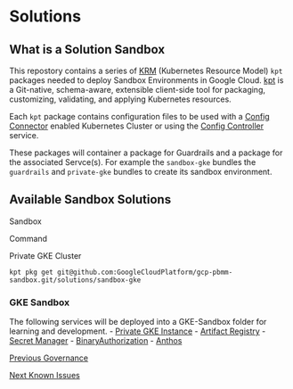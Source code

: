 Solutions
=========

What is a Solution Sandbox
--------------------------

This repostory contains a series of [KRM](https://kubernetes.io/docs/concepts/overview/working-with-objects/kubernetes-objects/) (Kubernetes Resource Model) `kpt` packages needed to deploy Sandbox Environments in Google Cloud. [kpt](https://kpt.dev/) is a Git-native, schema-aware, extensible client-side tool for packaging, customizing, validating, and applying Kubernetes resources.

Each `kpt` package contains configuration files to be used with a [Config Connector](https://cloud.google.com/config-connector/docs/overview) enabled Kubernetes Cluster or using the [Config Controller](https://cloud.google.com/anthos-config-management/docs/concepts/config-controller-overview) service.

These packages will container a package for Guardrails and a package for the associated Servce(s). For example the `sandbox-gke` bundles the `guardrails` and `private-gke` bundles to create its sandbox environment.

Available Sandbox Solutions
---------------------------

Sandbox

Command

Private GKE Cluster

`kpt pkg get git@github.com:GoogleCloudPlatform/gcp-pbmm-sandbox.git/solutions/sandbox-gke`

### GKE Sandbox

The following services will be deployed into a GKE-Sandbox folder for learning and development. - [Private GKE Instance](https://cloud.google.com/kubernetes-engine/docs/how-to/private-clusters) - [Artifact Registry](https://cloud.google.com/artifact-registry) - [Secret Manager](https://cloud.google.com/secret-manager#:~:text=Secret%20Manager%20is%20a%20secure,audit%20secrets%20across%20Google%20Cloud.) - [BinaryAuthorization](https://cloud.google.com/binary-authorization) - [Anthos](https://anthos.dev/)

[Previous Governance](../governance/)

[Next Known Issues](../issues/)